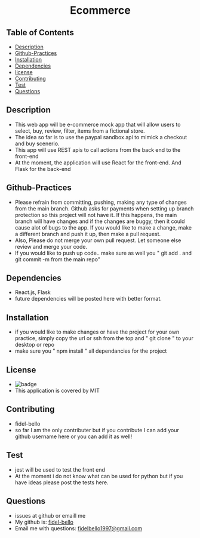 
   <h1 align="center">Ecommerce</h1>

   ## Table of Contents
   * [Description](#Description)
   * [Github-Practices](#Github-Practices)
   * [Installation](#Installation)
   * [Dependencies](#Dependencies)
   * [license](#License)
   * [Contributing](#Contributing)
   * [Test](#Test)
   * [Questions](#Questions)
   
   ## Description
   * This web app will be e-commerce mock app that will allow users to select, buy, review, filter, items from a fictional store.
   * The idea so far is to use the paypal sandbox api to mimick a checkout and buy scenerio.
   * This app will use REST apis to call actions from the back end to the front-end
   * At the moment, the application will use React for the front-end. And Flask for the back-end

   ## Github-Practices
   * Please refrain from committing, pushing, making any type of changes from the main branch. Github asks for payments when setting up branch protection so this project will not have it. If this happens, the main branch will have changes and if the changes are buggy, then it could cause alot of bugs to the app. If you would like to make a change, make a different branch and push it up, then make a pull request.
   * Also, Please do not merge your own pull request. Let someone else review and merge your code.
   * If you would like to push up code.. make sure as well you " git add . and git commit -m from the main repo"

   ## Dependencies
   * React.js, Flask
   * future dependencies will be posted here with better format.

   ## Installation
   * if you would like to make changes or have the project for your own practice, simply copy the url or ssh from the top and " git clone " to your desktop or repo
   * make sure you  " npm install " all dependancies for the project

   ## License
   * ![badge](https://img.shields.io/badge/license-MIT-blue)
   * This application is covered by MIT

   ## Contributing
   * fidel-bello
   * so far I am the only contributer but if you contribute I can add your github username here or you can add it as well!

   ## Test
   * jest will be used to test the front end
   * At the moment i do not know what can be used for python but if you have ideas please post the tests here.

   ## Questions
   * issues at github or emaill me
   * My github is: [fidel-bello](https://github.com/fidel-bello)
   * Email me with questions: fidelbello1997@gmail.com

  